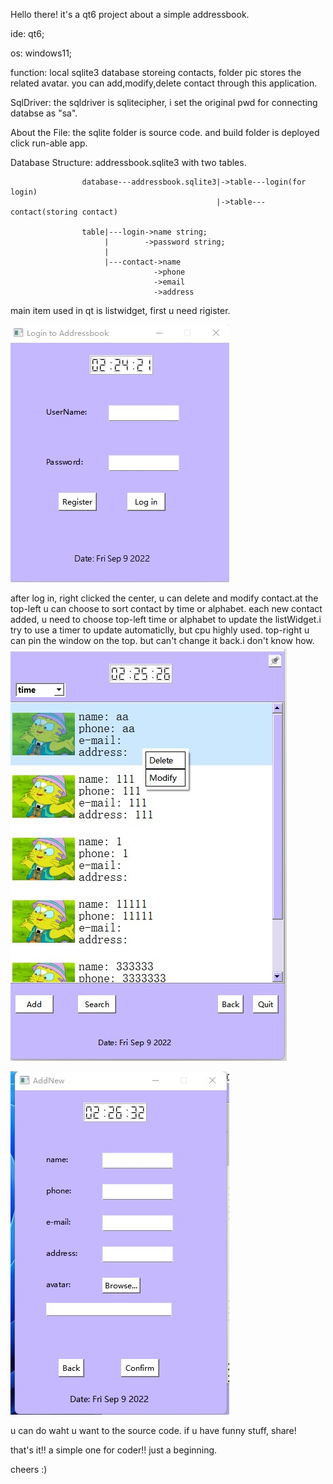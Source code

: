 Hello there! it's a qt6 project about a simple addressbook.

ide: qt6;

os: windows11;

function: local sqlite3 database storeing contacts, folder pic stores the related avatar. you can add,modify,delete contact through this application.

SqlDriver: the sqldriver is sqlitecipher, i set the original pwd for connecting databse as "sa".

About the File:  the sqlite folder is source code.
                 and build folder is deployed click run-able app.

Database Structure: addressbook.sqlite3 with two tables.

                    database---addressbook.sqlite3|->table---login(for login)
                                                  |->table---contact(storing contact)
                                                         
                    table|---login->name string;
                         |        ->password string;
                         | 
                         |---contact->name  
                                    ->phone
                                    ->email
                                    ->address

main item used in qt is listwidget, first u need rigister.

![](https://github.com/BigfaceCatLovesFish/Addressbook/blob/main/login.jpg)

after log in, right clicked the center, u can delete and modify contact.at the top-left u can choose to sort contact by time or alphabet. each new contact added, u need to choose top-left time or alphabet to update the listWidget.i try to use a timer to update automaticlly, but cpu highly used. top-right u can pin the window on the top. but can't change it back.i don't know how.
![](https://github.com/BigfaceCatLovesFish/Addressbook/blob/main/addressbook.jpg)

![](https://github.com/BigfaceCatLovesFish/Addressbook/blob/main/addnew.jpg)

u can do waht u  want to the source code.
if u have funny stuff, share!

that's it!! a simple one for coder!! 
just a beginning.

cheers :)
